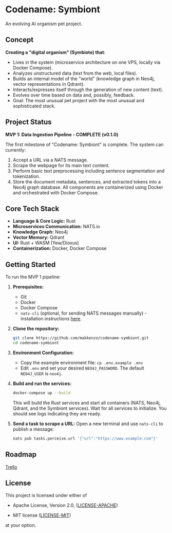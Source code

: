# Codename: Symbiont

An evolving AI organism pet project.

## Concept

**Creating a "digital organism" (Symbiote) that**:

-   Lives in the system (microservice architecture on one VPS, locally via Docker Compose).
-   Analyzes unstructured data (text from the web, local files).
-   Builds an internal model of the "world" (knowledge graph in Neo4j, vector representations in Qdrant).
-   Interacts/expresses itself through the generation of new content (text).
-   Evolves over time based on data and, possibly, feedback.
-   Goal: The most unusual pet project with the most unusual and sophisticated stack.

## Project Status

**MVP 1: Data Ingestion Pipeline - COMPLETE (v0.1.0)**

The first milestone of "Codename: Symbiont" is complete. The system can currently:

1.  Accept a URL via a NATS message.
2.  Scrape the webpage for its main text content.
3.  Perform basic text preprocessing including sentence segmentation and tokenization.
4.  Store the document metadata, sentences, and extracted tokens into a Neo4j graph database.
    All components are containerized using Docker and orchestrated with Docker Compose.

## Core Tech Stack

-   **Language & Core Logic:** Rust
-   **Microservices Communication:** NATS.io
-   **Knowledge Graph:** Neo4j
-   **Vector Memory:** Qdrant
-   **UI:** Rust + WASM (Yew/Dioxus)
-   **Containerization:** Docker, Docker Compose

## Getting Started

To run the MVP 1 pipeline:

1.  **Prerequisites:**

    -   Git
    -   Docker
    -   Docker Compose
    -   `nats-cli` (optional, for sending NATS messages manually) - installation instructions [here](https://github.com/nats-io/natscli).

2.  **Clone the repository:**

    ```bash
    git clone https://github.com/makkenzo/codename-symbiont.git
    cd codename-symbiont
    ```

3.  **Environment Configuration:**

    -   Copy the example environment file: `cp .env.example .env`
    -   Edit `.env` and set your desired `NEO4J_PASSWORD`. The default `NEO4J_USER` is `neo4j`.

4.  **Build and run the services:**

    ```bash
    docker-compose up --build
    ```

    This will build the Rust services and start all containers (NATS, Neo4j, Qdrant, and the Symbiont services). Wait for all services to initialize. You should see logs indicating they are ready.

5.  **Send a task to scrape a URL:**
    Open a new terminal and use `nats-cli` to publish a message:
    ```bash
    nats pub tasks.perceive.url '{"url":"https://www.example.com"}'
    ```

## Roadmap

[Trello](https://trello.com/b/0rCkQEeu/codename-symbiont)

## License

This project is licensed under either of

-   Apache License, Version 2.0, ([LICENSE-APACHE](https://github.com/makkenzo/codename-symbiont/blob/master/LICENSE-APACHE.md))

-   MIT license ([LICENSE-MIT](https://github.com/makkenzo/codename-symbiont/blob/master/LICENSE-MIT.md))

at your option.

